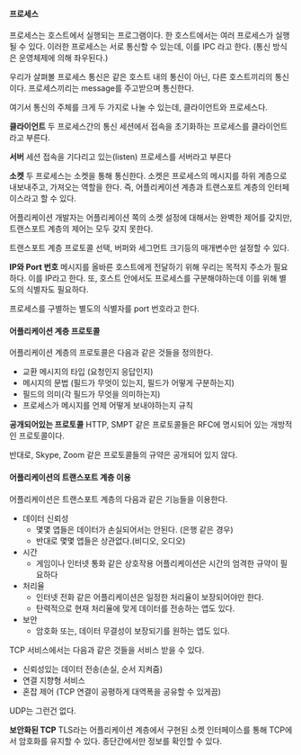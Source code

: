 
#### 프로세스
프로세스는 호스트에서 실행되는 프로그램이다.
한 호스트에서는 여러 프로세스가 실행될 수 있다.
이러한 프로세스는 서로 통신할 수 있는데, 이를 IPC 라고 한다. (통신 방식은 운영체제에 의해 좌우된다.)

우리가 살펴볼 프로세스 통신은 같은 호스트 내의 통신이 아닌, 다른 호스트끼리의 통신이다.
프로세스끼리는 message를 주고받으며 통신한다.

여기서 통신의 주체를 크게 두 가지로 나눌 수 있는데, 클라이언트와 프로세스다.

**클라이언트** 
두 프로세스간의 통신 세션에서 접속을 초기화하는 프로세스를 클라이언트라고 부른다.

**서버**
세션 접속을 기다리고 있는(listen) 프로세스를 서버라고 부른다

**소켓**
두 프로세스는 소켓을 통해 통신한다.
소켓은 프로세스의 메시지를 하위 계층으로 내보내주고, 가져오는 역할을 한다.
즉, 어플리케이션 계층과 트랜스포트 계층의 인터페이스라고 할 수 있다.

어플리케이션 개발자는 어플리케이션 쪽의 소켓 설정에 대해서는 완벽한 제어를 갖지만, 트랜스포트 계층의 제어는 모두 갖지 못한다.

트랜스포트 계층 프로토콜 선택, 버퍼와 세그먼트 크기등의 매개변수만 설정할 수 있다.

**IP와 Port 번호** 
메시지를 올바른 호스트에게 전달하기 위해 우리는 목적지 주소가 필요하다. 이를 IP라고 한다.
또, 호스트 안에서도 프로세스를 구분해야하는데 이를 위해 별도의 식별자도 필요하다.

프로세스를 구별하는 별도의 식별자를 port 번호라고 한다.

#### 어플리케이션 계층 프로토콜
어플리케이션 계층의 프로토콜은 다음과 같은 것들을 정의한다.

- 교환 메시지의 타입 (요청인지 응답인지)
- 메시지의 문법 (필드가 무엇이 있는지, 필드가 어떻게 구분하는지)
- 필드의 의미(각 필드가 무엇을 의미하는지)
- 프로세스가 메시지를 언제 어떻게 보내야하는지 규칙

**공개되어있는 프로토콜**
HTTP, SMPT 같은 프로토콜들은 RFC에 명시되어 있는 개방적인 프로토콜이다. 

반대로, Skype, Zoom 같은 프로토콜들의 규약은 공개되어 있지 않다.

#### 어플리케이션의 트랜스포트 계층 이용
어플리케이션은 트랜스포트 계층의 다음과 같은 기능들을 이용한다.

- 데이터 신뢰성
	- 몇몇 앱들은 데이터가 손실되어서는 안된다. (은행 같은 경우)
	- 반대로 몇몇 앱들은 상관없다.(비디오, 오디오)
- 시간
	- 게임이나 인터넷 통화 같은 상호작용 어플리케이션은 시간의 엄격한 규약이 필요하다
- 처리율
	- 인터넷 전화 같은 어플리케이션은 일정한 처리율이 보장되어야만 한다.
	- 탄력적으로 현재 처리율에 맞게 데이터를 전송하는 앱도 있다.
- 보안
	- 암호화 또는, 데이터 무결성이 보장되기를 원하는 앱도 있다.

TCP 서비스에서는 다음과 같은 것들을 서비스 받을 수 있다.
- 신뢰성있는 데이터 전송(손실, 순서 지켜줌)
- 연결 지향형 서비스
- 혼잡 제어 (TCP 연결이 공평하게 대역폭을 공유할 수 있게끔)

UDP는 그런건 없다.

**보안화된 TCP**
TLS라는 어플리케이션 계층에서 구현된 소켓 인터페이스를 통해 TCP에서 암호화를 유지할 수 있다. 종단간에서만 정보를 확인할 수 있다.


